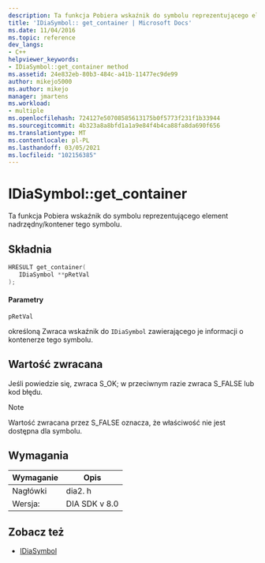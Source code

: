 ```yaml
---
description: Ta funkcja Pobiera wskaźnik do symbolu reprezentującego element nadrzędny/kontener tego symbolu.
title: 'IDiaSymbol:: get_container | Microsoft Docs'
ms.date: 11/04/2016
ms.topic: reference
dev_langs:
- C++
helpviewer_keywords:
- IDiaSymbol::get_container method
ms.assetid: 24e832eb-80b3-484c-a41b-11477ec9de99
author: mikejo5000
ms.author: mikejo
manager: jmartens
ms.workload:
- multiple
ms.openlocfilehash: 724127e50708585613175b0f5773f231f1b33944
ms.sourcegitcommit: 4b323a8a8bfd1a1a9e84f4b4ca88fa8da690f656
ms.translationtype: MT
ms.contentlocale: pl-PL
ms.lasthandoff: 03/05/2021
ms.locfileid: "102156385"
---
```

# <a name="idiasymbolget_container"></a>IDiaSymbol::get_container
Ta funkcja Pobiera wskaźnik do symbolu reprezentującego element nadrzędny/kontener tego symbolu.

## <a name="syntax"></a>Składnia

```C++
HRESULT get_container(
   IDiaSymbol **pRetVal
);
```

#### <a name="parameters"></a>Parametry
 `pRetVal`

określoną Zwraca wskaźnik do `IDiaSymbol` zawierającego je informacji o kontenerze tego symbolu.

## <a name="return-value"></a>Wartość zwracana
 Jeśli powiedzie się, zwraca S_OK; w przeciwnym razie zwraca S_FALSE lub kod błędu.

> [!NOTE]
> Wartość zwracana przez S_FALSE oznacza, że właściwość nie jest dostępna dla symbolu.

## <a name="requirements"></a>Wymagania

|Wymaganie|Opis|
|-----------------|-----------------|
|Nagłówki|dia2. h|
|Wersja:|DIA SDK v 8.0|

## <a name="see-also"></a>Zobacz też
- [IDiaSymbol](../../debugger/debug-interface-access/idiasymbol.md)
